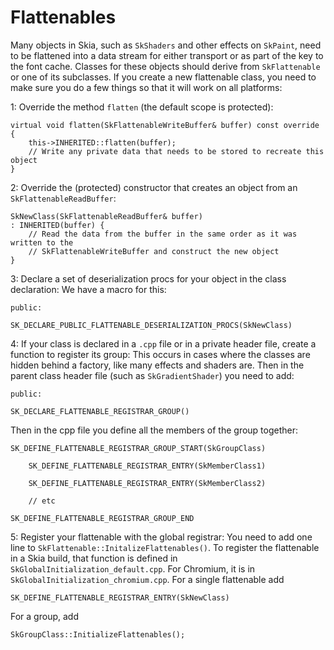 Flattenables
============

Many objects in Skia, such as `SkShaders` and other effects on `SkPaint`, need to be 
flattened into a data stream for either transport or as part of the key to the 
font cache. Classes for these objects should derive from `SkFlattenable` or one of 
its subclasses. If you create a new flattenable class, you need to make sure you 
do a few things so that it will work on all platforms:

1: Override the method `flatten` (the default scope is protected):

<!--?prettify?-->
~~~~
virtual void flatten(SkFlattenableWriteBuffer& buffer) const override {
    this->INHERITED::flatten(buffer);
    // Write any private data that needs to be stored to recreate this object
}
~~~~

2: Override the (protected) constructor that creates an object from an 
`SkFlattenableReadBuffer`:

<!--?prettify?-->
~~~~
SkNewClass(SkFlattenableReadBuffer& buffer)
: INHERITED(buffer) {
    // Read the data from the buffer in the same order as it was written to the
    // SkFlattenableWriteBuffer and construct the new object
}
~~~~

3: Declare a set of deserialization procs for your object in the class declaration:
We have a macro for this:

<!--?prettify?-->
~~~~
public:

SK_DECLARE_PUBLIC_FLATTENABLE_DESERIALIZATION_PROCS(SkNewClass)
~~~~

4: If your class is declared in a `.cpp` file or in a private header file, create a 
function to register its group:
This occurs in cases where the classes are hidden behind a factory, like many effects 
and shaders are.  Then in the parent class header file (such as `SkGradientShader`) you 
need to add:

<!--?prettify?-->
~~~~
public:

SK_DECLARE_FLATTENABLE_REGISTRAR_GROUP()
~~~~

Then in the cpp file you define all the members of the group together:

<!--?prettify?-->
~~~~
SK_DEFINE_FLATTENABLE_REGISTRAR_GROUP_START(SkGroupClass)

    SK_DEFINE_FLATTENABLE_REGISTRAR_ENTRY(SkMemberClass1)

    SK_DEFINE_FLATTENABLE_REGISTRAR_ENTRY(SkMemberClass2)

    // etc

SK_DEFINE_FLATTENABLE_REGISTRAR_GROUP_END
~~~~


5: Register your flattenable with the global registrar:
You need to add one line to `SkFlattenable::InitalizeFlattenables()`. To register the 
flattenable in a Skia build, that function is defined in `SkGlobalInitialization_default.cpp`. 
For Chromium, it is in `SkGlobalInitialization_chromium.cpp`.
For a single flattenable add

<!--?prettify?-->
~~~~
SK_DEFINE_FLATTENABLE_REGISTRAR_ENTRY(SkNewClass)
~~~~

For a group, add

<!--?prettify?-->
~~~~
SkGroupClass::InitializeFlattenables();
~~~~

